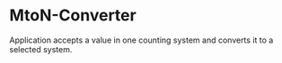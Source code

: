# MtoN-Converter
Application accepts a value in one counting system and converts it to a selected system. 
